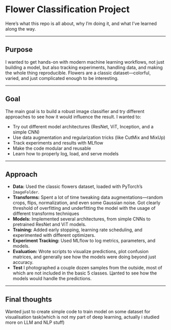 # Flower Classification Project

 Here’s what this repo is all about, why I’m doing it, and what I’ve learned along the way.

---

## Purpose

I wanted to get hands-on with modern machine learning workflows, not just building a model, but also tracking experiments, handling data, and making the whole thing reproducible. Flowers are a classic dataset—colorful, varied, and just complicated enough to be interesting.

---

## Goal

The main goal is to build a robust image classifier and try different approaches to see how it would influence the result. I wanted to:

- Try out different model architectures (ResNet, ViT, Inception, and a simple CNN)
- Use data augmentation and regularization tricks (like CutMix and MixUp)
- Track experiments and results with MLflow
- Make the code modular and reusable
- Learn how to properly log, load, and serve models

---

## Approach

- **Data:** Used the classic flowers dataset, loaded with PyTorch’s `ImageFolder`.
- **Transforms:** Spent a lot of time tweaking data augmentations—random crops, flips, normalization, and even some Gaussian noise. Got clearly threshold of overfitting and underfitting the model with the usage of different transforms techniques
- **Models:** Implemented several architectures, from simple CNNs to pretrained ResNet and ViT models.
- **Training:** Added early stopping, learning rate scheduling, and experimented with different optimizers.
- **Experiment Tracking:** Used MLflow to log metrics, parameters, and models.
- **Evaluation:** Wrote scripts to visualize predictions, plot confusion matrices, and generally see how the models were doing beyond just accuracy.
- **Test** I photographed a couple dozen samples from the outside, most of which are not included in the basic 5 classes. Цanted to see how the models would handle the predictions.

---

## Final thoughts
Wanted just to create simple code to train model on some dataset for visualisation task(which is not my part of deep learning, actually i studied more on LLM  and NLP stuff)